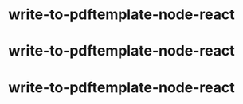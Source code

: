 # write-to-pdftemplate-node-react
# write-to-pdftemplate-node-react
# write-to-pdftemplate-node-react
